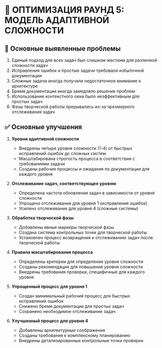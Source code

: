# 🔄 ОПТИМИЗАЦИЯ РАУНД 5: МОДЕЛЬ АДАПТИВНОЙ СЛОЖНОСТИ

## 🚨 Основные выявленные проблемы
1. Единый подход для всех задач был слишком жестким для различной сложности задач
2. Исправления ошибок и простые задачи требовали избыточной документации
3. Сложные задачи иногда получали недостаточное внимание к архитектуре
4. Бремя документации иногда замедляло решение проблем
5. Использование контекстного окна было неэффективным для простых задач
6. Фазы творческой работы прерывались из-за чрезмерного отслеживания задач

## ✅ Основные улучшения
1. **Уровни адаптивной сложности**
   - Внедрены четыре уровня сложности (1-4) от быстрых исправлений ошибок до сложных систем
   - Масштабирована строгость процесса в соответствии с требованиями задачи
   - Созданы рабочие процессы и ожидания по документации для каждого уровня

2. **Отслеживание задач, соответствующее уровню**
   - Определена частота обновления задач в зависимости от уровня сложности
   - Упрощено отслеживание для уровня 1 (исправления ошибок)
   - Усилено отслеживание для уровня 4 (сложные системы)

3. **Обработка творческой фазы**
   - Добавлены явные маркеры творческой фазы
   - Создана система контрольных точек для творческой работы
   - Установлен процесс возвращения к отслеживанию задач после творческой работы

4. **Правила масштабирования процесса**
   - Определены критерии для определения уровня сложности
   - Созданы рекомендации для повышения уровня сложности
   - Внедрены требования проверки, специфичные для каждого уровня

5. **Упрощенный процесс для уровня 1**
   - Создан минимальный рабочий процесс для быстрых исправлений ошибок
   - Снижено бремя документации для простых задач
   - Сохранено необходимое отслеживание задач

6. **Улучшенный процесс для уровня 4**
   - Добавлены архитектурные соображения
   - Созданы требования к комплексному планированию
   - Внедрены детализированные контрольные точки проверки